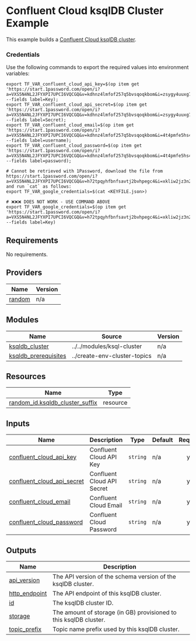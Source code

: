 # Confluent Cloud ksqlDB Cluster Example

This example builds a [Confluent Cloud ksqlDB cluster](https://docs.confluent.io/cloud/current/ksqldb/index.html).

### Credentials

Use the following commands to export the required values into environment variables:

```shell
export TF_VAR_confluent_cloud_api_key=$(op item get 'https://start.1password.com/open/i?a=VXS5N4NL2JFYXPI7UPCI6VQCGQ&v=kdhnz4lmfof257q5bvsqoqkbom&i=zsygy4uuxg7mgythbejlgrfr24&h=honestbank.1password.com' --fields label=Key);
export TF_VAR_confluent_cloud_api_secret=$(op item get 'https://start.1password.com/open/i?a=VXS5N4NL2JFYXPI7UPCI6VQCGQ&v=kdhnz4lmfof257q5bvsqoqkbom&i=zsygy4uuxg7mgythbejlgrfr24&h=honestbank.1password.com' --fields label=Secret);
export TF_VAR_confluent_cloud_email=$(op item get 'https://start.1password.com/open/i?a=VXS5N4NL2JFYXPI7UPCI6VQCGQ&v=kdhnz4lmfof257q5bvsqoqkbom&i=4t4pmfe5hs4q6a4fawg6adqoza&h=honestbank.1password.com' --fields label=username);
export TF_VAR_confluent_cloud_password=$(op item get 'https://start.1password.com/open/i?a=VXS5N4NL2JFYXPI7UPCI6VQCGQ&v=kdhnz4lmfof257q5bvsqoqkbom&i=4t4pmfe5hs4q6a4fawg6adqoza&h=honestbank.1password.com' --fields label=password);

# Cannot be retrieved with 1Password, download the file from https://start.1password.com/open/i?a=VXS5N4NL2JFYXPI7UPCI6VQCGQ&v=h72tpqyhfbnfsavtj2bvhpegc4&i=xkliw2jz3n2echyn47derptoy4&h=honestbank.1password.com and run `cat` as follows:
export TF_VAR_google_credentials=$(cat <KEYFILE.json>)

# ❌❌❌ DOES NOT WORK - USE COMMAND ABOVE
export TF_VAR_google_credentials=$(op item get 'https://start.1password.com/open/i?a=VXS5N4NL2JFYXPI7UPCI6VQCGQ&v=h72tpqyhfbnfsavtj2bvhpegc4&i=xkliw2jz3n2echyn47derptoy4&h=honestbank.1password.com' --fields label=Key)
```


<!-- BEGIN_TF_DOCS -->
## Requirements

No requirements.

## Providers

| Name | Version |
|------|---------|
| <a name="provider_random"></a> [random](#provider\_random) | n/a |

## Modules

| Name | Source | Version |
|------|--------|---------|
| <a name="module_ksqldb_cluster"></a> [ksqldb\_cluster](#module\_ksqldb\_cluster) | ../../modules/ksql-cluster | n/a |
| <a name="module_ksqldb_prerequisites"></a> [ksqldb\_prerequisites](#module\_ksqldb\_prerequisites) | ../create-env-cluster-topics | n/a |

## Resources

| Name | Type |
|------|------|
| [random_id.ksqldb_cluster_suffix](https://registry.terraform.io/providers/hashicorp/random/latest/docs/resources/id) | resource |

## Inputs

| Name | Description | Type | Default | Required |
|------|-------------|------|---------|:--------:|
| <a name="input_confluent_cloud_api_key"></a> [confluent\_cloud\_api\_key](#input\_confluent\_cloud\_api\_key) | Confluent Cloud API Key | `string` | n/a | yes |
| <a name="input_confluent_cloud_api_secret"></a> [confluent\_cloud\_api\_secret](#input\_confluent\_cloud\_api\_secret) | Confluent Cloud API Secret | `string` | n/a | yes |
| <a name="input_confluent_cloud_email"></a> [confluent\_cloud\_email](#input\_confluent\_cloud\_email) | Confluent Cloud Email | `string` | n/a | yes |
| <a name="input_confluent_cloud_password"></a> [confluent\_cloud\_password](#input\_confluent\_cloud\_password) | Confluent Cloud Password | `string` | n/a | yes |

## Outputs

| Name | Description |
|------|-------------|
| <a name="output_api_version"></a> [api\_version](#output\_api\_version) | The API version of the schema version of the ksqlDB cluster. |
| <a name="output_http_endpoint"></a> [http\_endpoint](#output\_http\_endpoint) | The API endpoint of this ksqlDB cluster. |
| <a name="output_id"></a> [id](#output\_id) | The ksqlDB cluster ID. |
| <a name="output_storage"></a> [storage](#output\_storage) | The amount of storage (in GB) provisioned to this ksqlDB cluster. |
| <a name="output_topic_prefix"></a> [topic\_prefix](#output\_topic\_prefix) | Topic name prefix used by this ksqlDB cluster. |
<!-- END_TF_DOCS -->
